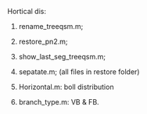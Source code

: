 Hortical dis:


1. rename_treeqsm.m;

2. restore_pn2.m;

3. show_last_seg_treeqsm.m;

4. sepatate.m; (all files in restore folder)

5. Horizontal.m: boll distribution

6. branch_type.m: VB & FB.
